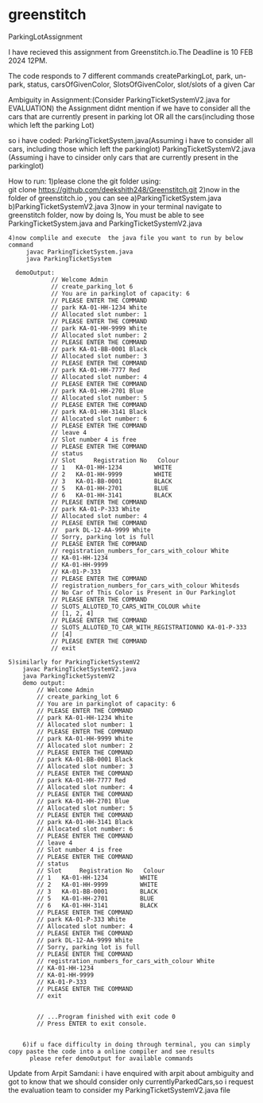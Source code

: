 # greenstitch
ParkingLotAssignment

I have recieved this assignment from Greenstitch.io.The Deadline is 10  FEB 2024 12PM.

The code responds to 7 different commands
  createParkingLot,
  park,
  un-park,
  status,
  carsOfGivenColor,
  SlotsOfGivenColor,
  slot/slots of a given Car




Ambiguity in Assignment:(Consider ParkingTicketSystemV2.java for EVALUATION)
   the Assignment didnt mention if we have to consider all the cars that are currently present in parking lot
       OR
   all the cars(including those which left the parking Lot)

so i have coded:
             ParkingTicketSystem.java(Assuming i have to consider all cars, including those which left the parkinglot)
             ParkingTicketSystemV2.java (Assuming i have to cinsider only cars that are currently present in the parkinglot)






How to run:
    1)please clone the git folder using:  
          git clone https://github.com/deekshith248/Greenstitch.git
    2)now in the folder of greenstitch.io , you can see
                                                      a)ParkingTicketSystem.java
                                                      b)ParkingTicketSystemV2.java
    3)now in your terminal navigate to greenstitch folder, now by doing ls, You must be able to see  ParkingTicketSystem.java and ParkingTicketSystemV2.java

    4)now complile and execute  the java file you want to run by below command
         javac ParkingTicketSystem.java
         java ParkingTicketSystem

      demoOutput:
                // Welcome Admin
                // create_parking_lot 6
                // You are in parkinglot of capacity: 6
                // PLEASE ENTER THE COMMAND
                // park KA-01-HH-1234 White
                // Allocated slot number: 1
                // PLEASE ENTER THE COMMAND
                // park KA-01-HH-9999 White
                // Allocated slot number: 2
                // PLEASE ENTER THE COMMAND
                // park KA-01-BB-0001 Black
                // Allocated slot number: 3
                // PLEASE ENTER THE COMMAND
                // park KA-01-HH-7777 Red
                // Allocated slot number: 4
                // PLEASE ENTER THE COMMAND
                // park KA-01-HH-2701 Blue
                // Allocated slot number: 5
                // PLEASE ENTER THE COMMAND
                // park KA-01-HH-3141 Black
                // Allocated slot number: 6
                // PLEASE ENTER THE COMMAND
                // leave 4
                // Slot number 4 is free
                // PLEASE ENTER THE COMMAND
                // status
                // Slot     Registration No   Colour
                // 1   KA-01-HH-1234         WHITE
                // 2   KA-01-HH-9999         WHITE
                // 3   KA-01-BB-0001         BLACK
                // 5   KA-01-HH-2701         BLUE
                // 6   KA-01-HH-3141         BLACK
                // PLEASE ENTER THE COMMAND
                // park KA-01-P-333 White
                // Allocated slot number: 4
                // PLEASE ENTER THE COMMAND
                //  park DL-12-AA-9999 White
                // Sorry, parking lot is full
                // PLEASE ENTER THE COMMAND
                // registration_numbers_for_cars_with_colour White
                // KA-01-HH-1234
                // KA-01-HH-9999
                // KA-01-P-333
                // PLEASE ENTER THE COMMAND
                // registration_numbers_for_cars_with_colour Whitesds
                // No Car of This Color is Present in Our Parkinglot
                // PLEASE ENTER THE COMMAND
                // SLOTS_ALLOTED_TO_CARS_WITH_COLOUR white
                // [1, 2, 4]
                // PLEASE ENTER THE COMMAND
                // SLOTS_ALLOTED_TO_CAR_WITH_REGISTRATIONNO KA-01-P-333
                // [4]
                // PLEASE ENTER THE COMMAND
                // exit

    5)similarly for ParkingTicketSystemV2
        javac ParkingTicketSystemV2.java
        java ParkingTicketSystemV2
        demo output:
            // Welcome Admin
            // create_parking_lot 6
            // You are in parkinglot of capacity: 6
            // PLEASE ENTER THE COMMAND
            // park KA-01-HH-1234 White
            // Allocated slot number: 1
            // PLEASE ENTER THE COMMAND
            // park KA-01-HH-9999 White
            // Allocated slot number: 2
            // PLEASE ENTER THE COMMAND
            // park KA-01-BB-0001 Black
            // Allocated slot number: 3
            // PLEASE ENTER THE COMMAND
            // park KA-01-HH-7777 Red
            // Allocated slot number: 4
            // PLEASE ENTER THE COMMAND
            // park KA-01-HH-2701 Blue
            // Allocated slot number: 5
            // PLEASE ENTER THE COMMAND
            // park KA-01-HH-3141 Black
            // Allocated slot number: 6
            // PLEASE ENTER THE COMMAND
            // leave 4
            // Slot number 4 is free
            // PLEASE ENTER THE COMMAND
            // status
            // Slot     Registration No   Colour
            // 1   KA-01-HH-1234         WHITE
            // 2   KA-01-HH-9999         WHITE
            // 3   KA-01-BB-0001         BLACK
            // 5   KA-01-HH-2701         BLUE
            // 6   KA-01-HH-3141         BLACK
            // PLEASE ENTER THE COMMAND
            // park KA-01-P-333 White
            // Allocated slot number: 4
            // PLEASE ENTER THE COMMAND
            // park DL-12-AA-9999 White
            // Sorry, parking lot is full
            // PLEASE ENTER THE COMMAND
            // registration_numbers_for_cars_with_colour White
            // KA-01-HH-1234
            // KA-01-HH-9999
            // KA-01-P-333
            // PLEASE ENTER THE COMMAND
            // exit
            
            
            // ...Program finished with exit code 0
            // Press ENTER to exit console.


        6)if u face difficulty in doing through terminal, you can simply copy paste the code into a online compiler and see results
          please refer demoOutput for available commands



Update from Arpit Samdani:
        i have enquired with arpit about ambiguity and got to know that we should consider only currentlyParkedCars,so i request the evaluation team to consider my
         ParkingTicketSystemV2.java file
                     

